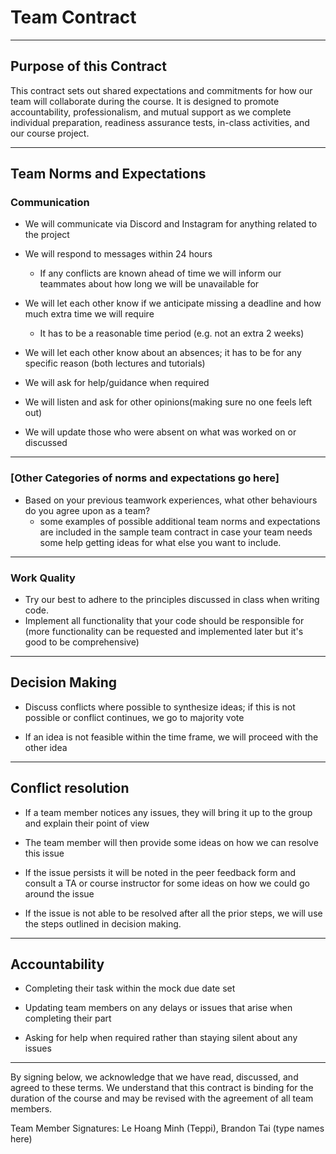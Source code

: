 # Team Contract
---
## Purpose of this Contract

This contract sets out shared expectations and commitments for how our team will collaborate during the course. It is designed to promote accountability, professionalism, and mutual support as we complete individual preparation, readiness assurance tests, in-class activities, and our course project.

---
## Team Norms and Expectations

### Communication

- We will communicate via Discord and Instagram for anything related to the project

- We will respond to messages within 24 hours
  - If any conflicts are known ahead of time we will inform our teammates about how long we will be unavailable for

- We will let each other know if we anticipate missing a deadline and how much extra time we will require
    - It has to be a reasonable time period (e.g. not an extra 2 weeks)

- We will let each other know about an absences; it has to be for any specific reason (both lectures and tutorials)

- We will ask for help/guidance when required

- We will listen and ask for other opinions(making sure no one feels left out)

- We will update those who were absent on what was worked on or discussed

---

### [Other Categories of norms and expectations go here]

* Based on your previous teamwork experiences, what other behaviours do you agree upon as a team?
    - some examples of possible additional team norms and expectations are included in the sample team contract in case your team needs some help getting ideas for what else you want to include.

---

### Work Quality

- Try our best to adhere to the principles discussed in class when writing code.
- Implement all functionality that your code should be responsible for (more functionality can be requested and implemented later but it's good to be comprehensive)

---

## Decision Making

- Discuss conflicts where possible to synthesize ideas; if this is not possible or conflict continues, we go to majority vote

- If an idea is not feasible within the time frame, we will proceed with the other idea

---
## Conflict resolution

- If a team member notices any issues, they will bring it up to the group and explain their point of view

- The team member will then provide some ideas on how we can resolve this issue

- If the issue persists it will be noted in the peer feedback form and consult a TA or course instructor for some ideas on how we could go around the issue

- If the issue is not able to be resolved after all the prior steps, we will use the steps outlined in decision making.

---

## Accountability

- Completing their task within the mock due date set

- Updating team members on any delays or issues that arise when completing their part

- Asking for help when required rather than staying silent about any issues


---

By signing below, we acknowledge that we have read, discussed, and agreed to these terms. We understand that this contract is binding for the duration of the course and may be revised with the agreement of all team members.

Team Member Signatures:
Le Hoang Minh (Teppi), Brandon Tai
(type names here)
